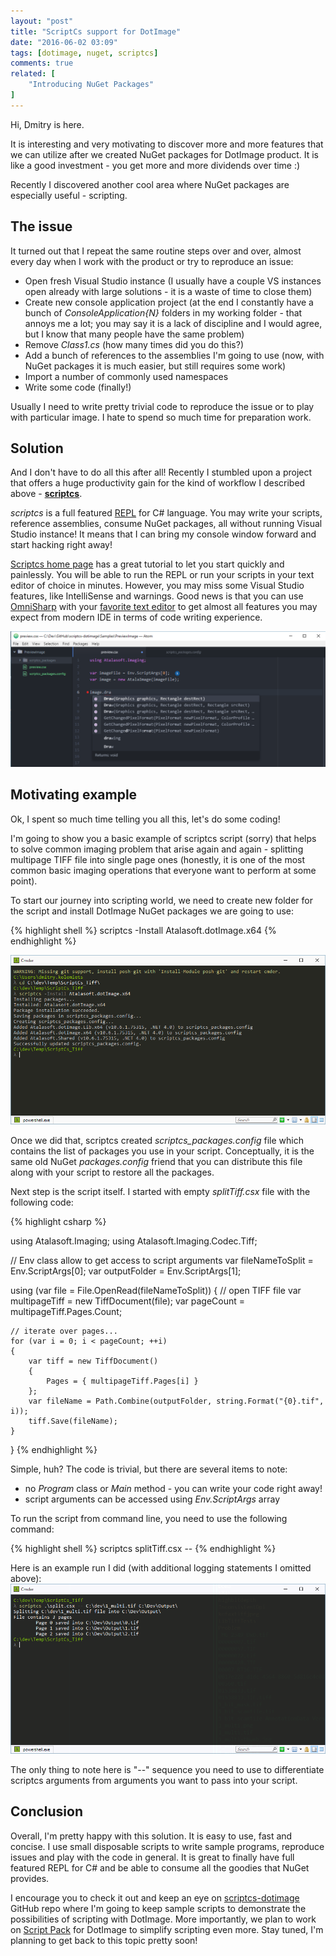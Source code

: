 ```yaml
---
layout: "post"
title: "ScriptCs support for DotImage"
date: "2016-06-02 03:09"
tags: [dotimage, nuget, scriptcs]
comments: true
related: [
    "Introducing NuGet Packages"
]
---
```

Hi, Dmitry is here.

It is interesting and very motivating to discover more and more features that we can
utilize after we created NuGet packages for DotImage product. It is like a good
investment - you get more and more dividends over time :)

Recently I discovered another cool area where NuGet packages are especially useful - scripting.

## The issue
It turned out that I repeat the same routine steps over and over, almost every day
when I work with the product or try to reproduce an issue:

 - Open fresh Visual Studio instance (I usually have a couple VS instances open already
   with large solutions - it is a waste of time to close them)
 - Create new console application project (at the end I constantly have a bunch of
   *ConsoleApplication{N}* folders in my working folder - that annoys me a lot; you may
   say it is a lack of discipline and I would agree, but I know that many people
   have the same problem)
 - Remove *Class1.cs* (how many times did you do this?)
 - Add a bunch of references to the assemblies I'm going to use (now, with NuGet
   packages it is much easier, but still requires some work)
 - Import a number of commonly used namespaces
 - Write some code (finally!)

Usually I need to write pretty trivial code to reproduce the issue or to play
with particular image. I hate to spend so much time for preparation work.

## Solution
And I don't have to do all this after all! Recently I stumbled upon a project that offers a huge
productivity gain for the kind of workflow I described above - [**scriptcs**](http://scriptcs.net).

*scriptcs* is a full featured [REPL](https://en.wikipedia.org/wiki/Read–eval–print_loop)
for C# language. You may write your scripts, reference assemblies, consume NuGet packages,
all without running Visual Studio instance! It means that I can bring my console
window forward and start hacking right away!

[Scriptcs home page](http://scriptcs.net) has a great tutorial to let you start
quickly and painlessly. You will be able to run the REPL or run your scripts in
your text editor of choice in minutes. However, you may miss some Visual Studio
features, like IntelliSense and warnings. Good news is that you can use
[OmniSharp](http://www.omnisharp.net) with your [favorite text editor](http://www.omnisharp.net/#integrations)
to get almost all features you may expect from modern IDE in terms of code writing experience.

![Atom with scriptcs support](/images/2016/06/scriptcs-editor.png)

## Motivating example
Ok, I spent so much time telling you all this, let's do some coding!

I'm going to show you a basic example of scriptcs script (sorry) that helps to solve
common imaging problem that arise again and again - splitting multipage TIFF file
into single page ones (honestly, it is one of the most common basic imaging operations
that everyone want to perform at some point).

To start our journey into scripting world, we need to create new folder for the script
and install DotImage NuGet packages we are going to use:

{% highlight shell %}
scriptcs -Install Atalasoft.dotImage.x64
{% endhighlight %}

![scriptcs package installation](/images/2016/06/scriptcs-install-package.png)

Once we did that, scriptcs created *scriptcs_packages.config* file which contains
the list of packages you use in your script. Conceptually, it is the same old NuGet
*packages.config* friend that you can distribute this file along with your script
to restore all the packages.

Next step is the script itself. I started with empty *splitTiff.csx* file with
the following code:

{% highlight csharp %}

using Atalasoft.Imaging;
using Atalasoft.Imaging.Codec.Tiff;

// Env class allow to get access to script arguments
var fileNameToSplit = Env.ScriptArgs[0];
var outputFolder = Env.ScriptArgs[1];

using (var file = File.OpenRead(fileNameToSplit))
{
    // open TIFF file
    var multipageTiff = new TiffDocument(file);
    var pageCount = multipageTiff.Pages.Count;

    // iterate over pages...
    for (var i = 0; i < pageCount; ++i)
    {
        var tiff = new TiffDocument()
        {
            Pages = { multipageTiff.Pages[i] }
        };
        var fileName = Path.Combine(outputFolder, string.Format("{0}.tif", i));
        tiff.Save(fileName);
    }
}
{% endhighlight %}

Simple, huh? The code is trivial, but there are several items to note:

 - no *Program* class or *Main* method - you can write your code right away!
 - script arguments can be accessed using *Env.ScriptArgs* array

To run the script from command line, you need to use the following command:

{% highlight shell %}
scriptcs splitTiff.csx -- <file to split> <output folder>
{% endhighlight %}

Here is an example run I did (with additional logging statements I omitted above):
![scriptcs package installation](/images/2016/06/scriptcs-execution.png)

The only thing to note here is "--" sequence you need to use to differentiate
scriptcs arguments from arguments you want to pass into your script.

## Conclusion
Overall, I'm pretty happy with this solution. It is easy to use, fast and concise.
I use small disposable scripts to write sample programs, reproduce issues
and play with the code in general. It is great to finally have full featured REPL for
C# and be able to consume all the goodies that NuGet provides.

I encourage you to check it out and keep an eye on
[scriptcs-dotimage](https://github.com/Atalasoft/scriptcs-dotimage) GitHub repo
where I'm going to keep sample scripts to demonstrate the possibilities of
scripting with DotImage. More importantly, we plan to work on
[Script Pack](https://github.com/scriptcs/scriptcs/wiki/Script-Packs) for
DotImage to simplify scripting even more. Stay tuned, I'm planning to get back
to this topic pretty soon!
